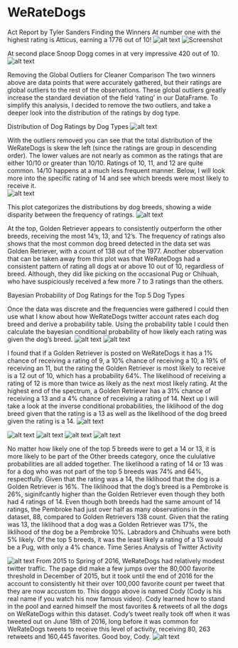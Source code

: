 # WeRateDogs


Act Report by Tyler Sanders
Finding the Winners
At number one with the highest rating is Atticus, earning a 1776 out of 10! 
![alt text](https://https://github.com/TyDataSci/WeRateDogs/blob/master/blogpics/Picture1.jpg?raw=true)
![Screenshot](blogpic/Picture1.jpg)

At second place Snoop Dogg comes in at very impressive 420 out of 10.
![alt text](https://https://github.com/TyDataSci/WeRateDogs/blob/master/blogpics/Picture1.jpg?raw=true)

Removing the Global Outliers for Cleaner Comparison
The two winners above are data points that were accurately gathered, but their ratings are global outliers to the rest of the observations. These global outliers greatly increase the standard deviation of the field ‘rating’ in our DataFrame.
To simplify this analysis, I decided to remove the two outliers, and take a deeper look into the distribution of the ratings by dog type.

Distribution of Dog Ratings by Dog Types
![alt text](https://https://github.com/TyDataSci/WeRateDogs/blob/master/blogpics/Picture3.png?raw=true)

With the outliers removed you can see that the total distribution of the WeRateDogs is skew the left (since the ratings are group in descending order). 
The lower values are not nearly as common as the ratings that are either 10/10 or greater than 10/10. Ratings of 10, 11, and 12 are quite common. 
14/10 happens at a much less frequent manner. Below, I will look more into the specific rating of 14 and see which breeds were most likely to receive it.  
![alt text](https://https://github.com/TyDataSci/WeRateDogs/blob/master/blogpics/Picture4.png?raw=true)


This plot categorizes the distributions by dog breeds, showing a wide disparity between the frequency of ratings.
![alt text](https://https://github.com/TyDataSci/WeRateDogs/blob/master/blogpics/Picture5.png?raw=true)

At the top, Golden Retriever appears to consistently outperform the other breeds, receiving the most 14’s, 13, and 12’s. The frequency of ratings also shows that the most common dog breed detected in the data set was Golden Retriever, with a count of 138 out of the 1977. 
Another observation that can be taken away from this plot was that WeRateDogs had a consistent pattern of rating all dogs at or above 10 out of 10, regardless of breed. 
Although, they did like picking on the occasional Pug or Chihuah, who have suspiciously received a few more 7 to 3 ratings than the others.   

Bayesian Probability of Dog Ratings for the Top 5 Dog Types



Once the data was discrete and the frequencies were gathered I could then use what I know about how WeRateDogs twitter account rates each dog breed and derive a probability table. 
Using the probability table I could then calculate the bayesian conditional probability of how likely each rating was given the dog’s breed. 
![alt text](https://https://github.com/TyDataSci/WeRateDogs/blob/master/blogpics/Picture6.jpg?raw=true)
![alt text](https://https://github.com/TyDataSci/WeRateDogs/blob/master/blogpics/Picture7.jpg?raw=true)

I found that if a Golden Retriever is posted on WeRateDogs it has a 1% chance of receiving a rating of 9, a 10% chance of receiving a 10, a 19% of receiving an 11, but the rating the Golden Retriever is most likely to receive is a 12 out of 10, which has a probability 64%. The likelihood of receiving a rating of 12 is more than twice as likely as the next most likely rating. 
At the highest end of the spectrum, a Golden Retriever has a 31% chance of receiving a 13 and a 4% chance of receiving a rating of 14. Next up I will take a look at the inverse conditional probabilities, the liklihood of the dog breed given that the rating is a 13 as well as the likelihood of the dog breed given the rating is a 14.
![alt text](https://https://github.com/TyDataSci/WeRateDogs/blob/master/blogpics/Picture8.jpg?raw=true)

![alt text](https://https://github.com/TyDataSci/WeRateDogs/blob/master/blogpics/Picture9.jpg?raw=true)
![alt text](https://https://github.com/TyDataSci/WeRateDogs/blob/master/blogpics/Picture10.jpg?raw=true)
![alt text](https://https://github.com/TyDataSci/WeRateDogs/blob/master/blogpics/Picture11.jpg?raw=true)
![alt text](https://https://github.com/TyDataSci/WeRateDogs/blob/master/blogpics/Picture12.jpg?raw=true)

No matter how likely one of the top 5 breeds were to get a 14 or 13, it is more likely to be part of the Other breeds category, once the cululative probabilities are all added together. The likelihood a rating of 14 or 13 was for a dog who was not part of the top 5 breeds was 74% and 64%, respectfully. 
Given that the rating was a 14, the liklihood that the dog is a Golden Retriever is 16%. The liklihood that the dog’s breed is a Pembroke is 26%, siginifcantly higher than the Golden Retriever even though they both had 4 ratings of 14.  Even though both breeds had the same amount of 14 ratings, the Pembroke had just over half as many observations in the dataset, 88, compared to Golden Retrievers 138 count. 
Given that the rating was 13, the liklihood that a dog was a Golden Retriever was 17%, the liklihood of the dog be a Pembroke 10%. Labradors and Chihuahs were both 5% likely. Of the top 5 breeds, it was the least likely a rating of a 13 would be a Pug, with only a 4% chance.
Time Series Analysis of Twitter Activity

![alt text](https://https://github.com/TyDataSci/WeRateDogs/blob/master/blogpics/Picture13.jpg?raw=true)
From 2015 to Spring of 2016, WeRateDogs had relatively modest twitter traffic.  The page did make a few jumps over the 80,000 favorite threshold in December of 2015, but it took until the end of 2016 for the account to consistently hit their over 100,000 favorite count per tweet that they are now accustom to. 
This doggo above is named Cody (Cody is his real name if you watch his now famous video).  Cody learned how to stand in the pool and earned himself the most favorites & retweets of all the dogs on WeRateDogs within this dataset. Cody’s tweet really took off when it was tweeted out on June 18th of 2016, long before it was common for WeRateDogs tweets to receive this level of activity, receiving 80, 263 retweets and 160,445 favorites. Good boy, Cody. 
![alt text](https://https://github.com/TyDataSci/WeRateDogs/blob/master/blogpics/Picture14.png?raw=true)
